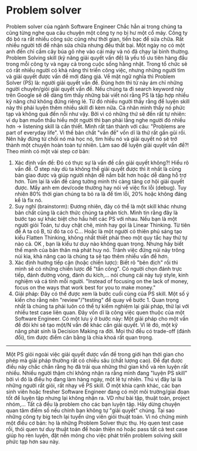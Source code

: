 # Problem solver

Problem solver của ngành Software Engineer
Chắc hẳn ai trong chúng ta cũng từng nghe qua câu chuyện một công ty nọ bị hư một cổ máy. Công ty đó bỏ ra rất nhiều công sức cũng như thời gian, tiền bạc để sửa chữa. Rất nhiều người tới để nhận sửa chữa nhưng đều thất bại. Một ngày nọ có một anh đến chỉ cầm cây búa gõ nhẹ vào cái máy và nó đã chạy lại bình thường.
Problem Solving skill (kỹ năng giải quyết vấn đề) là yếu tố ưu tiên hàng đầu trong mỗi công ty và ngay cả trong cuộc sống hằng nhật. Trong tổ chức sẽ có rất nhiều người có khả năng thi triển công việc, nhưng những người tìm và giải quyết được vấn đề mới đáng giá. 
Về mặt ngữ nghĩa thì Problem Solver (PS) là: người giải quyết vấn đề. Đúng hơn thì từ này ám chỉ những người chuyên/giỏi giải quyết vấn đề.
Nếu chúng ta đi search keyword này trên Google sẽ dễ dàng tìm thấy những bài viết nói rằng PS là tập hợp nhiều kỹ năng chứ không đứng riêng lẻ. Từ đó nhiều người thấy rằng để luyện skill này thì phải luyện thêm nhiều skill đi kèm nữa. Cá nhân mình thấy nó phức tạp và không quá đến nỗi như vậy. Bởi vì có những thứ sẽ đến rất tự nhiên: ví dụ bạn muốn thấu hiểu một người thì bạn phải lắng nghe người đó nhiều hơn -> listening skill là cần thiết.
Mình rất tán thành với câu: "Problems are part of everyday life". Vì thế bản chất "vấn đề" vốn dĩ là thứ rất gần gũi rồi. Nên hãy đừng từ chối nó mà học nó, tìm hiểu nó và giải quyết nó sẽ trở thành một chuyện hoàn toàn tự nhiên.
Làm sao để luyện giải quyết vấn đề?! Theo mình có một vài step cơ bản: 
1. Xác định vấn đề: 
Đó có thực sự là vấn đề cần giải quyết không?! Hiểu rõ vấn đề. Ở step này dù ta không thể giải quyết được thì ít nhất là cũng bàn giao được và giúp người nhận dễ nắm bắt hơn hoặc dễ dàng hỗ trợ hơn. Túm lại là vấn đề càng tường minh thì càng tăng cơ hội giải quyết được.
Mấy anh em dev/code thường hay nói về việc fix lỗi (debug). Tuy nhiên 80% thời gian chúng ta bỏ ra là để tìm lỗi, 20% hoặc không đáng kể là fix nó.
2. Suy nghĩ (brainstorm): 
Đương nhiên, đây có thể là một skill khác nhưng bản chất cũng là cách thức chúng ta phân tích. Mình tin rằng đây là bước tạo sự khác biệt cho hầu hết các PS với nhau. 
Nếu bạn là một người giỏi Toán, tư duy chặt chẽ, mình hay gọi là Linear Thinking. Từ tiên đề A ta có B, từ đó ta có C... Hoặc là một người có thiên phú sáng tạo kiểu Flatten Thinking, không nhất thiết phải theo một quy tắc hay thứ tự nào cả. OK , bạn là kiểu tư duy nào không quan trọng. Nhưng hãy biết thế mạnh của bản thân mà phát huy nó. Tránh việc đứng núi này trông núi kia, khả năng cao là chúng ta sẽ tạo thêm nhiều vấn đề hơn.
3. Xác định hướng tiếp cận (hoặc chiến lược): 
Biết rõ "bên địch" rồi thì mình sẽ có những chiến lược để "tấn công". Có người chọn đánh trực tiếp, đánh đường vòng, đánh du kích,... nói chung cái này tuỳ style, kinh nghiệm và cá tính mỗi người.
"Instead of focusing on the lack of money, focus on the ways that work best for you to make money."
4. Giải pháp: 
Đây có thể được xem là bước cuối cùng của PS skill. Một số ý kiến cho rằng nên "review"/"testing" để quay về bước 1. Quan trọng nhất là chúng ta phải luôn có thể tự kiểm nghiệm lại giải pháp, thử lại với nhiều test case liên quan. Đây vốn dĩ là công việc quen thuộc của một Software Engineer.
Có một lưu ý ở bước này: Một giải pháp cho một vấn đề đôi khi sẽ tạo một/N vấn đề khác cần giải quyết. Vì lẽ đó, một kỹ năng phát sinh là Decision Making ra đời. Mọi thứ đều có trade-off (đánh đổi), tìm được điểm cân bằng là chìa khoá rất quan trọng.
-----------------
Một PS giỏi ngoài việc giải quyết được vấn đề trong giới hạn thời gian cho phép mà giải pháp thường rất có chiều sâu (chất lượng cao).
 Để đạt được điều này chắc chắn rằng họ đã trải qua những thứ gian khổ và rèn luyện rất nhiều. Nhiều người thậm chí không nhận ra rằng mình đang "luyện PS skill" bởi vì đó là điều họ đang làm hàng ngày, một lẽ tự nhiên. Thú vị đây lại là những người rất giỏi, rất nhạy về PS skill.
Ở một khía cạnh khác, các bạn sinh viên hoặc fresher Software Engineer đang có một môi trường/giai đoạn tốt để luyện tập nhưng lại không nhận ra. VD như bài tập, thuật toán, project nhóm,... Tất cả đều là problem cho các bạn luyện tập. Hãy dừng chuyện quan tâm điểm số nếu chính bạn không tự "giải quyết" chúng.
Tại sao những công ty big tech lại tuyển ứng viên giỏi thuật toán. Vì nó chứng minh một điều cơ bản: họ là những Problem Solver thực thụ. Họ quen test case rồi, thói quen tư duy thuật toán để hoàn thiện nó hoặc pass tất cả test case giúp họ rèn luyện, đặt nền móng cho việc phát triển problem solving skill phức tạp hơn sau này.
